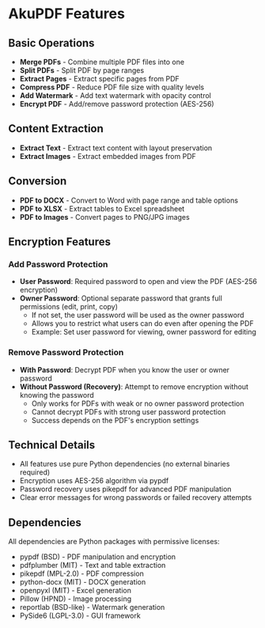 # AkuPDF Features

## Basic Operations
- **Merge PDFs** - Combine multiple PDF files into one
- **Split PDFs** - Split PDF by page ranges
- **Extract Pages** - Extract specific pages from PDF
- **Compress PDF** - Reduce PDF file size with quality levels
- **Add Watermark** - Add text watermark with opacity control
- **Encrypt PDF** - Add/remove password protection (AES-256)

## Content Extraction
- **Extract Text** - Extract text content with layout preservation
- **Extract Images** - Extract embedded images from PDF

## Conversion
- **PDF to DOCX** - Convert to Word with page range and table options
- **PDF to XLSX** - Extract tables to Excel spreadsheet
- **PDF to Images** - Convert pages to PNG/JPG images

## Encryption Features

### Add Password Protection
- **User Password**: Required password to open and view the PDF (AES-256 encryption)
- **Owner Password**: Optional separate password that grants full permissions (edit, print, copy)
  - If not set, the user password will be used as the owner password
  - Allows you to restrict what users can do even after opening the PDF
  - Example: Set user password for viewing, owner password for editing

### Remove Password Protection
- **With Password**: Decrypt PDF when you know the user or owner password
- **Without Password (Recovery)**: Attempt to remove encryption without knowing the password
  - Only works for PDFs with weak or no owner password protection
  - Cannot decrypt PDFs with strong user password protection
  - Success depends on the PDF's encryption settings

## Technical Details
- All features use pure Python dependencies (no external binaries required)
- Encryption uses AES-256 algorithm via pypdf
- Password recovery uses pikepdf for advanced PDF manipulation
- Clear error messages for wrong passwords or failed recovery attempts

## Dependencies
All dependencies are Python packages with permissive licenses:
- pypdf (BSD) - PDF manipulation and encryption
- pdfplumber (MIT) - Text and table extraction
- pikepdf (MPL-2.0) - PDF compression
- python-docx (MIT) - DOCX generation
- openpyxl (MIT) - Excel generation
- Pillow (HPND) - Image processing
- reportlab (BSD-like) - Watermark generation
- PySide6 (LGPL-3.0) - GUI framework
